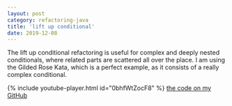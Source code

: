 ```yaml
---
layout: post
category: refactoring-java
title: 'lift up conditional'
date: 2019-12-08
---
```


The lift up conditional refactoring is useful for complex and deeply nested conditionals, where related parts are scattered all over the place.
I am using the Gilded Rose Kata, which is a perfect example, as it consists of a really complex conditional.

{% include youtube-player.html id="0bhfWtZocF8" %}
[the code on my GitHub](https://github.com/gregorriegler/GildedRose-Refactoring-Kata/tree/lift-up-if-refactoring/Java)
